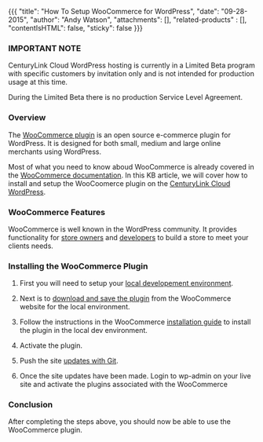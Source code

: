 {{{
  "title": "How To Setup WooCommerce for WordPress",
  "date": "09-28-2015",
  "author": "Andy Watson",
  "attachments": [],
  "related-products" : [],
  "contentIsHTML": false,
  "sticky": false
}}}

### IMPORTANT NOTE

CenturyLink Cloud WordPress hosting is currently in a Limited Beta program with specific customers by invitation only and is not intended for production usage at this time.

During the Limited Beta there is no production Service Level Agreement.

### Overview
The [WooCommerce plugin](http://www.woothemes.com/woocommerce/) is an open source e-commerce plugin for WordPress. It is designed for both small, medium and large online merchants using WordPress. 

Most of what you need to know aboud WooCommerce is already covered in the [WooCommerce documentation](http://docs.woothemes.com/documentation/plugins/woocommerce/).  In this KB article, we will cover how to install and setup the WooCoomerce plugin on the [CenturyLink Cloud WordPress](https://www.ctl.io/wordpress).


### WooCommerce Features
WooCommerce is well known in the WordPress community. It provides functionality for [store owners](http://www.woothemes.com/woocommerce/store-owners/) and [developers](http://www.woothemes.com/woocommerce/developers/) to build a store to meet your clients needs.


### Installing the WooCommerce Plugin

1. First you will need to setup your [local developement environment](https://www.ctl.io/knowledge-base/wordpress/wordpress-local-development/).

2. Next is to [download and save the plugin](http://www.woothemes.com/woocommerce/download/) from the WooCommerce website for the local environment.

3. Follow the instructions in the WooCommerce [installation guide](http://docs.woothemes.com/document/installing-uninstalling-woocommerce/) to install the plugin in the local dev environment.

4. Activate the plugin.

5. Push the site [updates with Git](https://www.ctl.io/knowledge-base/wordpress/wordpress-site-updates-with-git/).

6. Once the site updates have been made. Login to wp-admin on your live site and activate the plugins associated with the WooCommerce

### Conclusion
After completing the steps above, you should now be able to use the WooCommerce plugin.